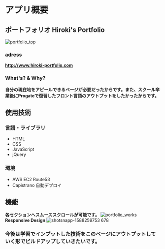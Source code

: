 # アプリ概要
## ポートフォリオ Hiroki's Portfolio
![portfolio_top](https://user-images.githubusercontent.com/61179665/80733083-2ef5fa80-8b48-11ea-8b28-34a7e49c48e9.jpg)
### adress
**http://www.hiroki-portfolio.com**
### What's? & Why?
**自分の現在地をアピールできるページが必要だったからです。また、スクール卒業後にProgateで復習したフロント言語のアウトプットをしたかったからです。**
## 使用技術
### 言語・ライブラリ
- HTML
- CSS
- JavaScript
- jQuery
### 環境
- AWS EC2 Route53
- Capistrano 自動デプロイ
## 機能
**各セクションへスムーススクロールが可能です。**
![portfolio_works](https://user-images.githubusercontent.com/61179665/80730999-45e71d80-8b45-11ea-8343-b6e7614ccd10.jpg)
**Responsive Design**
![shotsnapp-1588259753 678](https://user-images.githubusercontent.com/61179665/80731052-5a2b1a80-8b45-11ea-989e-da32b9e01809.png)
### 今後は学習でインプットした技術をこのページにアウトプットしていく形でビルドアップしていきたいです。
